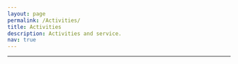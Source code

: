 ```yaml
---
layout: page
permalink: /Activities/
title: Activities
description: Activities and service.
nav: true
---
```


---

